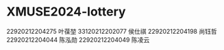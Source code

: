 # XMUSE2024-lottery
22920212204275	叶葆堃	
33120212202077	侯仕祺	
22920212204198	尚钰哲	
22920212204044	陈泓勋	
22920212204049	陈凌云
